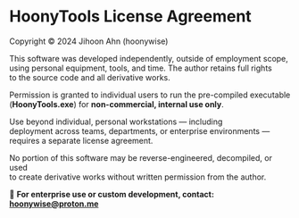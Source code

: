 # HoonyTools License Agreement

Copyright © 2024 Jihoon Ahn (hoonywise)

This software was developed independently, outside of employment scope,  
using personal equipment, tools, and time. The author retains full rights  
to the source code and all derivative works.

Permission is granted to individual users to run the pre-compiled executable  
(**HoonyTools.exe**) for **non-commercial, internal use only**.

Use beyond individual, personal workstations — including  
deployment across teams, departments, or enterprise environments —  
requires a separate license agreement.

No portion of this software may be reverse-engineered, decompiled, or used  
to create derivative works without written permission from the author.

📩 **For enterprise use or custom development, contact:**  
**[hoonywise@proton.me](mailto:hoonywise@proton.me)**

